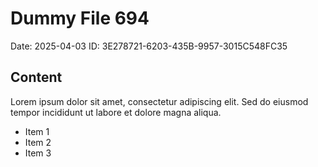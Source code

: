 # Dummy File 694

Date: 2025-04-03
ID: 3E278721-6203-435B-9957-3015C548FC35

## Content

Lorem ipsum dolor sit amet, consectetur adipiscing elit.
Sed do eiusmod tempor incididunt ut labore et dolore magna aliqua.

* Item 1
* Item 2
* Item 3
